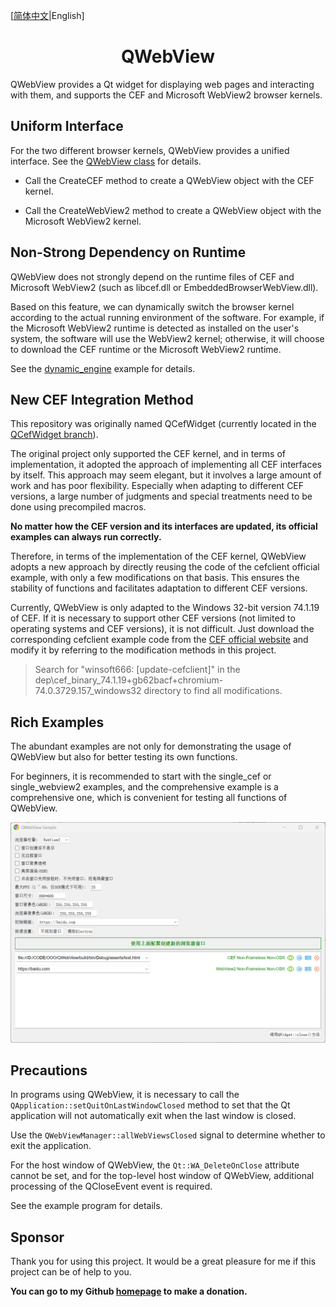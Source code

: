 ﻿[[简体中文](README_zh.md)|English]

<h1 align="center">QWebView</h1>

QWebView provides a Qt widget for displaying web pages and interacting with them, and supports the CEF and Microsoft WebView2 browser kernels.

## Uniform Interface
For the two different browser kernels, QWebView provides a unified interface. See the [QWebView class](./include/QWebView/Core.h) for details.

- Call the CreateCEF method to create a QWebView object with the CEF kernel.

- Call the CreateWebView2 method to create a QWebView object with the Microsoft WebView2 kernel.

## Non-Strong Dependency on Runtime
QWebView does not strongly depend on the runtime files of CEF and Microsoft WebView2 (such as libcef.dll or EmbeddedBrowserWebView.dll).

Based on this feature, we can dynamically switch the browser kernel according to the actual running environment of the software. For example, if the Microsoft WebView2 runtime is detected as installed on the user's system, the software will use the WebView2 kernel; otherwise, it will choose to download the CEF runtime or the Microsoft WebView2 runtime.

See the [dynamic_engine](./samples/dynamic_engine) example for details.

## New CEF Integration Method
This repository was originally named QCefWidget (currently located in the [QCefWidget branch](https://github.com/winsoft666/QCefWidget/tree/QCefWidget)). 

The original project only supported the CEF kernel, and in terms of implementation, it adopted the approach of implementing all CEF interfaces by itself. This approach may seem elegant, but it involves a large amount of work and has poor flexibility. Especially when adapting to different CEF versions, a large number of judgments and special treatments need to be done using precompiled macros.

**No matter how the CEF version and its interfaces are updated, its official examples can always run correctly.**

Therefore, in terms of the implementation of the CEF kernel, QWebView adopts a new approach by directly reusing the code of the cefclient official example, with only a few modifications on that basis. This ensures the stability of functions and facilitates adaptation to different CEF versions.

Currently, QWebView is only adapted to the Windows 32-bit version 74.1.19 of CEF. If it is necessary to support other CEF versions (not limited to operating systems and CEF versions), it is not difficult. Just download the corresponding cefclient example code from the [CEF official website](https://cef-builds.spotifycdn.com/index.html) and modify it by referring to the modification methods in this project.

> Search for "winsoft666: [update-cefclient]" in the dep\cef_binary_74.1.19+gb62bacf+chromium-74.0.3729.157_windows32 directory to find all modifications.

## Rich Examples
The abundant examples are not only for demonstrating the usage of QWebView but also for better testing its own functions.

For beginners, it is recommended to start with the single_cef or single_webview2 examples, and the comprehensive example is a comprehensive one, which is convenient for testing all functions of QWebView.

![Screenshot of the Comprehensive Example](./screenshots/Comprehensive.png "Screenshot of the Comprehensive Example")

## Precautions
In programs using QWebView, it is necessary to call the `QApplication::setQuitOnLastWindowClosed` method to set that the Qt application will not automatically exit when the last window is closed. 

Use the `QWebViewManager::allWebViewsClosed` signal to determine whether to exit the application.

For the host window of QWebView, the `Qt::WA_DeleteOnClose` attribute cannot be set, and for the top-level host window of QWebView, additional processing of the QCloseEvent event is required. 

See the example program for details.

## Sponsor
Thank you for using this project. It would be a great pleasure for me if this project can be of help to you.

**You can go to my Github [homepage](https://github.com/winsoft666) to make a donation.**